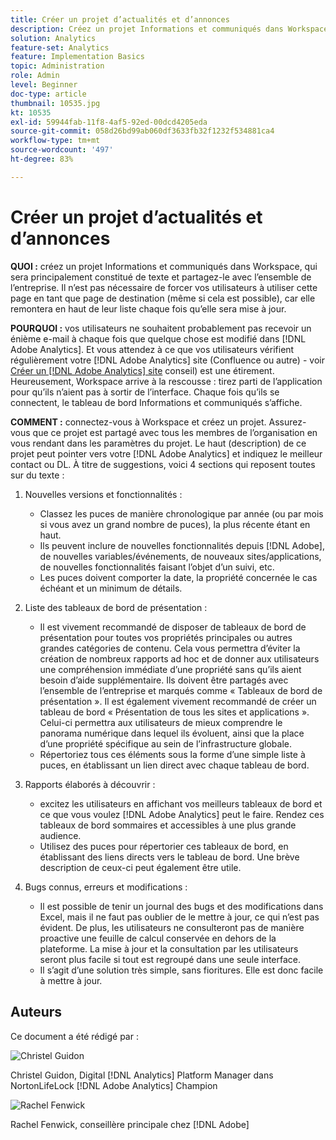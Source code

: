 ```yaml
---
title: Créer un projet d’actualités et d’annonces
description: Créez un projet Informations et communiqués dans Workspace, qui sera principalement constitué de texte et partagez-le avec l’ensemble de l’entreprise.
solution: Analytics
feature-set: Analytics
feature: Implementation Basics
topic: Administration
role: Admin
level: Beginner
doc-type: article
thumbnail: 10535.jpg
kt: 10535
exl-id: 59944fab-11f8-4af5-92ed-00dcd4205eda
source-git-commit: 058d26bd99ab060df3633fb32f1232f534881ca4
workflow-type: tm+mt
source-wordcount: '497'
ht-degree: 83%

---
```


# Créer un projet d’actualités et d’annonces

**QUOI :** créez un projet Informations et communiqués dans Workspace, qui sera principalement constitué de texte et partagez-le avec l’ensemble de l’entreprise. Il n’est pas nécessaire de forcer vos utilisateurs à utiliser cette page en tant que page de destination (même si cela est possible), car elle remontera en haut de leur liste chaque fois qu’elle sera mise à jour.

**POURQUOI :** vos utilisateurs ne souhaitent probablement pas recevoir un énième e-mail à chaque fois que quelque chose est modifié dans [!DNL Adobe Analytics]. Et vous attendez à ce que vos utilisateurs vérifient régulièrement votre [!DNL Adobe Analytics] site (Confluence ou autre) - voir [Créer un [!DNL Adobe Analytics] site](create-an-internal-adobe-analytics-site.md) conseil) est une étirement. Heureusement, Workspace arrive à la rescousse : tirez parti de l’application pour qu’ils n’aient pas à sortir de l’interface. Chaque fois qu’ils se connectent, le tableau de bord Informations et communiqués s’affiche.

**COMMENT :** connectez-vous à Workspace et créez un projet. Assurez-vous que ce projet est partagé avec tous les membres de l’organisation en vous rendant dans les paramètres du projet. Le haut (description) de ce projet peut pointer vers votre [!DNL Adobe Analytics] et indiquez le meilleur contact ou DL. À titre de suggestions, voici 4 sections qui reposent toutes sur du texte :

1. Nouvelles versions et fonctionnalités :

   * Classez les puces de manière chronologique par année (ou par mois si vous avez un grand nombre de puces), la plus récente étant en haut.
   * Ils peuvent inclure de nouvelles fonctionnalités depuis [!DNL Adobe], de nouvelles variables/événements, de nouveaux sites/applications, de nouvelles fonctionnalités faisant l’objet d’un suivi, etc.
   * Les puces doivent comporter la date, la propriété concernée le cas échéant et un minimum de détails.

1. Liste des tableaux de bord de présentation :

   * Il est vivement recommandé de disposer de tableaux de bord de présentation pour toutes vos propriétés principales ou autres grandes catégories de contenu. Cela vous permettra d’éviter la création de nombreux rapports ad hoc et de donner aux utilisateurs une compréhension immédiate d’une propriété sans qu’ils aient besoin d’aide supplémentaire. Ils doivent être partagés avec l’ensemble de l’entreprise et marqués comme « Tableaux de bord de présentation ». Il est également vivement recommandé de créer un tableau de bord « Présentation de tous les sites et applications ». Celui-ci permettra aux utilisateurs de mieux comprendre le panorama numérique dans lequel ils évoluent, ainsi que la place d’une propriété spécifique au sein de l’infrastructure globale.
   * Répertoriez tous ces éléments sous la forme d’une simple liste à puces, en établissant un lien direct avec chaque tableau de bord.

1. Rapports élaborés à découvrir :

   * excitez les utilisateurs en affichant vos meilleurs tableaux de bord et ce que vous voulez [!DNL Adobe Analytics] peut le faire. Rendez ces tableaux de bord sommaires et accessibles à une plus grande audience.
   * Utilisez des puces pour répertorier ces tableaux de bord, en établissant des liens directs vers le tableau de bord. Une brève description de ceux-ci peut également être utile.

1. Bugs connus, erreurs et modifications :

   * Il est possible de tenir un journal des bugs et des modifications dans Excel, mais il ne faut pas oublier de le mettre à jour, ce qui n’est pas évident. De plus, les utilisateurs ne consulteront pas de manière proactive une feuille de calcul conservée en dehors de la plateforme. La mise à jour et la consultation par les utilisateurs seront plus facile si tout est regroupé dans une seule interface.
   * Il s’agit d’une solution très simple, sans fioritures. Elle est donc facile à mettre à jour.

## Auteurs

Ce document a été rédigé par :

![Christel Guidon](assets/Christel-Headshot-150.png)

Christel Guidon, Digital [!DNL Analytics] Platform Manager dans NortonLifeLock
[!DNL Adobe Analytics] Champion

![Rachel Fenwick](assets/Rachel-Fenwick-150.png)

Rachel Fenwick, conseillère principale chez [!DNL Adobe]
